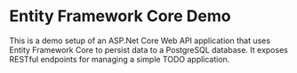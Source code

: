 # Entity Framework Core Demo

This is a demo setup of an ASP.Net Core Web API application that uses Entity Framework Core to persist data to a PostgreSQL database. It exposes RESTful endpoints for managing a simple TODO application.